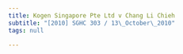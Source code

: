 ```yaml
---
title: Kogen Singapore Pte Ltd v Chang Li Chieh
subtitle: "[2010] SGHC 303 / 13\_October\_2010"
tags: null

---
```


